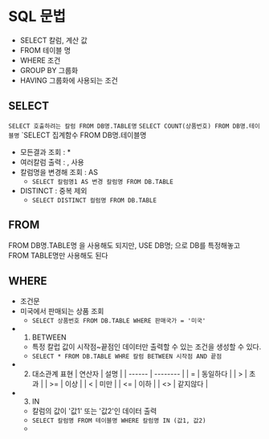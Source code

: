 # SQL 문법

- SELECT 칼럼, 계산 값
- FROM 테이블 명
- WHERE 조건
- GROUP BY 그룹화
- HAVING 그룹화에 사용되는 조건

## SELECT
`SELECT 호출하려는 칼럼 FROM DB명.TABLE명`
`SELECT COUNT(상품번호) FROM DB명.테이블명`
`SELECT 집계함수 FROM DB명.테이블명

- 모든결과 조회 : \*
- 여러칼럼 출력 : , 사용
- 칼럼명을 변경해 조회 : AS
	- `SELECT 칼럼명1 AS 변경 칼럼명 FROM DB.TABLE`
- DISTINCT : 중복 제외
	- `SELECT DISTINCT 컬럼명 FROM DB.TABLE`

## FROM
FROM DB명.TABLE명 을 사용해도 되지만, USE DB명; 으로 DB를 특정해놓고 FROM TABLE명만 사용해도 된다

## WHERE
- 조건문
- 미국에서 판매되는 상품 조회 
	- `SELECT 상품번호 FROM DB.TABLE WHERE 판매국가 = '미국'`
- 1. BETWEEN
	- 특정 칼럽 값이 시작점~끝점인 데이터만 출력할 수 있는 조건을 생성할 수 있다.
	- `SELECT * FROM DB.TABLE WHRE 칼럼 BETWEEN 시작점 AND 끝점`
- 2. 대소관계 표현
| 연산자 | 설명     |
| ------ | -------- |
| =      | 동일하다 |
| >      | 초과     |
| >=     | 이상     |
| <      | 미만     |
| <=     | 이하     |
| <>     | 같지않다 |
- 3. IN
	- 칼럼의 값이 '값1' 또는 '값2'인 데이터 출력
	- `SELECT 칼럼명 FROM 테이블명 WHERE 칼럼명 IN (값1, 값2)`
	- 
 